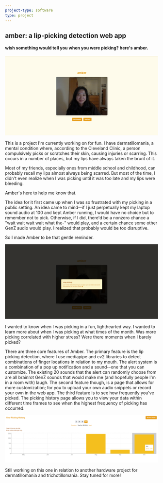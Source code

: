 ```yaml
---
project-type: software 
type: project
---
```

## amber: a lip-picking detection web app
#### wish something would tell you when you were picking? here's amber.

![amber](/assets/pics/project_pics/amber/amber.png)

This is a project I'm currently working on for fun. I have dermatillomania, a mental condition where, according to the Cleveland Clinic, a person compulsively picks or scratches their skin, causing injuries or scarring. This occurs in a number of places, but my lips have always taken the brunt of it.

Most of my friends, especially ones from middle school and childhood, can probably recall my lips almost always being scarred. But most of the time, I didn't even realize when I was picking until it was too late and my lips were bleeding.

Amber's here to help me know that.

The idea for it first came up when I was so frustrated with my picking in a public setting. An idea came to mind--if I just perpetually kept my laptop sound audio at 100 and kept Amber running, I would have no choice but to remember not to pick. Otherwise, if I did, there'd be a nonzero chance a "wait wait wait wait what the-" would play, and a certain chance some other GenZ audio would play. I realized that probably would be too disruptive.

So I made Amber to be that gentle reminder.

![amber alert](/assets/pics/project_pics/amber/amberalert.png)

I wanted to know when I was picking in a fun, lighthearted way. I wanted to learn more about when I was picking at what times of the month. Was more picking correlated with higher stress? Were there moments when I barely picked?

There are three core features of Amber. The primary feature is the lip picking detection, where I use mediapipe and cv2 libraries to detect combinations of finger locations in relation to my mouth. The alert system is a combination of a pop up notification and a sound--one that you can customize. The existing 20 sounds that the alert can randomly choose from are all brainrot GenZ sounds that would make me (and hopefully people I'm in a room with) laugh. The second feature though, is a page that allows for more customization; for you to upload your own audio snippets or record your own in the web app. The third feature is to see how frequently you've picked. The picking history page allows you to view your data within different time frames to see when the highest frequency of picking has occurred.

![amber picking history](/assets/pics/project_pics/amber/amberdata.png)

Still working on this one in relation to another hardware project for dermatillomania and trichotillomania. Stay tuned for more!